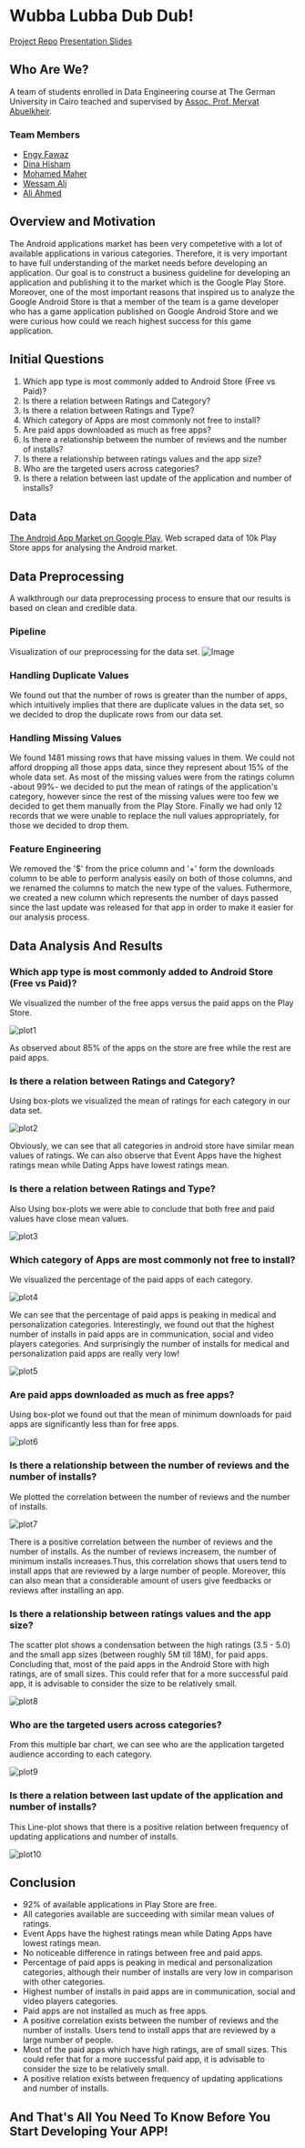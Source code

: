 # Wubba Lubba Dub Dub!
[Project Repo](https://github.com/EngyFawaz/AndroidAppDataset)
[Presentation Slides](https://www.canva.com/design/DADsx1vnMSI/kLMLtmfoDqMzhxQShq1_tA/view)
## Who Are We?
A team of students enrolled in Data Engineering course at The German University in Cairo teached and supervised by [Assoc. Prof. Mervat Abuelkheir](http://met.guc.edu.eg/People/Profile.aspx?facId=3179 "MET website profile").
### Team Members
- [Engy Fawaz](https://github.com/EngyFawaz)
- [Dina Hisham](https://github.com/DinaElkafrawy)
- [Mohamed Maher](https://github.com/MoeMaher)
- [Wessam Ali](https://github.com/wessam611)
- [Ali Ahmed](https://github.com/aligredo)

## Overview and Motivation 
The Android applications market has been very competetive with a lot of available applications in various categories. Therefore, it is very important to have full understanding of the market needs before developing an application. Our goal is to construct a business guideline for developing  an application and publishing it to the market which is the Google Play Store. Moreover, one of the most important reasons that inspired us to analyze the Google Android Store is that a member of the team is a game developer who has a game application published on Google Android Store and we were curious how could we reach highest success for this game application.

## Initial Questions
1. Which app type is most commonly added to Android Store (Free vs Paid)?
1. Is there a relation between Ratings and Category?
1. Is there a relation between Ratings and Type?
1. Which category of Apps are most commonly not free to install?
1. Are paid apps downloaded as much as free apps?
1. Is there a relationship between the number of reviews and the number of installs?
1. Is there a relationship between ratings values and the app size?
1. Who are the targeted users across categories?
1. Is there a relation between last update of the application and number of installs?

## Data
[The Android App Market on Google Play](https://www.datacamp.com/projects/619), Web scraped data of 10k Play Store apps for analysing the Android market.

## Data Preprocessing
A walkthrough our data preprocessing process to ensure that our results is based on clean and credible data.

### Pipeline
Visualization of our preprocessing for the data set.
![Image](https://raw.githubusercontent.com/aligredo/wubbalubbadubdub.github.io/master/Data/Preprocessing%20Sequence.png "Data Preprocessing Pipeline")

### Handling Duplicate Values
We found out that the number of rows is greater than the number of apps, which intuitively implies that there are duplicate values in the data set, so we decided to drop the duplicate rows from our data set.

### Handling Missing Values
We found 1481 missing rows that have missing values in them. We could not afford dropping all those apps data, since they represent about 15% of the whole data set. As most of the missing values were from the ratings column -about 99%- we decided to put the mean of ratings of the application's category, however since the rest of the missing values were too few we decided to get them manually from the Play Store. Finally we had only 12 records that we were unable to replace the null values appropriately, for those we decided to drop them.

### Feature Engineering 
We removed the '$' from the price column and '+' form the downloads column to be able to perform analysis easily on both of those columns, and we renamed the columns to match the new type of the values. Futhermore, we created a new column which represents the number of days passed since the last update was released for that app in order to make it easier for our analysis process.

## Data Analysis And Results

### Which app type is most commonly added to Android Store (Free vs Paid)?
We visualized the number of the free apps versus the paid apps on the Play Store.

![plot1](https://raw.githubusercontent.com/aligredo/wubbalubbadubdub.github.io/master/Data/plot1.png "Free vs. Paid Apps")

As observed about 85% of the apps on the store are free while the rest are paid apps.

### Is there a relation between Ratings and Category?
Using box-plots we visualized the mean of ratings for each category in our data set.

![plot2](https://raw.githubusercontent.com/aligredo/wubbalubbadubdub.github.io/master/Data/plot2.png "Category-Rating Box-plots")

Obviously, we can see that all categories in android store have similar mean values of ratings. We can also observe that Event Apps have the highest ratings mean while Dating Apps have lowest ratings mean.

### Is there a relation between Ratings and Type?
Also Using box-plots we were able to conclude that both free and paid values have close mean values.

![plot3](https://raw.githubusercontent.com/aligredo/wubbalubbadubdub.github.io/master/Data/plot3.png "Paid vs Free Ratings")

### Which category of Apps are most commonly not free to install?
We visualized the percentage of the paid apps of each category.


![plot4](https://raw.githubusercontent.com/aligredo/wubbalubbadubdub.github.io/master/Data/plot4.png "Paid Percentage")

We can see that the percentage of paid apps is peaking in medical and personalization categories. Interestingly, we found out that the highest number of installs in paid apps are in communication, social and video players categories. And surprisingly the number of installs for medical and personalization paid apps are really very low!

![plot5](https://raw.githubusercontent.com/aligredo/wubbalubbadubdub.github.io/master/Data/plot5.png "Paid Downloads")

### Are paid apps downloaded as much as free apps?
Using box-plot we found out that the mean of minimum downloads for paid apps are significantly less than for free apps.

![plot6](https://raw.githubusercontent.com/aligredo/wubbalubbadubdub.github.io/master/Data/plot6.png "Paid vs Free Minimum Downloads")

### Is there a relationship between the number of reviews and the number of installs?
We plotted the correlation between the number of reviews and the number of installs.

![plot7](https://raw.githubusercontent.com/aligredo/wubbalubbadubdub.github.io/master/Data/plot7.png "Review and  Installs Correlation")

There is a positive correlation between the number of reviews and the number of installs. As the number of reviews increasem, the number of minimum installs increases.Thus, this correlation shows that users tend to install apps that are reviewed by a large number of people. Moreover, this can also mean that a considerable amount of users give feedbacks or reviews after installing an app.

### Is there a relationship between ratings values and the app size?
The scatter plot shows a condensation between the high ratings (3.5 - 5.0) and the small app sizes (between roughly 5M till 18M), for paid apps. Concluding that, most of the paid apps in the Android Store with high ratings, are of small sizes. This could refer that for a more successful paid app, it is advisable to consider the size to be relatively small.

![plot8](https://raw.githubusercontent.com/aligredo/wubbalubbadubdub.github.io/master/Data/plot8.png "Size and Rating Scatter Plot")

### Who are the targeted users across categories?
From this multiple bar chart, we can see who are the application targeted audience according to each category.

![plot9](https://raw.githubusercontent.com/aligredo/wubbalubbadubdub.github.io/master/Data/plot9.png "Target Audience")

### Is there a relation between last update of the application and number of installs?

This Line-plot shows that there is a positive relation between frequency of updating applications and number of installs.

![plot10](https://raw.githubusercontent.com/aligredo/wubbalubbadubdub.github.io/master/Data/plot10.png "Updates and Downloads")

## Conclusion
- 92% of available applications in Play Store are free.
- All categories available are succeeding with similar mean values of ratings. 
- Event Apps have the highest ratings mean while Dating Apps have lowest ratings mean.
- No noticeable difference in ratings between free and paid apps.
- Percentage of paid apps is peaking in medical and personalization categories, although their number of installs are very low in comparison with other categories.
- Highest number of installs in paid apps are in communication, social and video players categories.
- Paid apps are not installed as much as free apps.
- A positive correlation exists between the number of reviews and the number of installs. Users tend to install apps that are reviewed by a large number of people.
- Most of the paid apps which have high ratings, are of small sizes. This could refer that for a more successful paid app, it is advisable to consider the size to be relatively small.
- A positive relation exists between frequency of updating applications and number of installs.

## And That's All You Need To Know Before You Start Developing Your APP!
